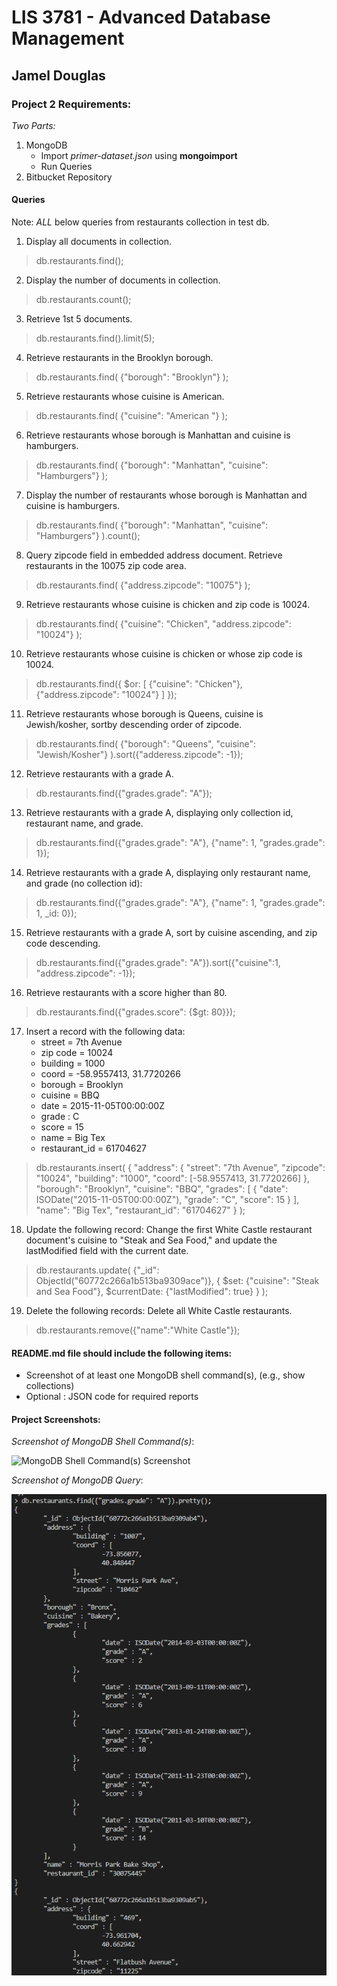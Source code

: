 # LIS 3781 - Advanced Database Management

## Jamel Douglas

### Project 2 Requirements:

*Two Parts:*

1. MongoDB
    - Import *primer-dataset.json* using **mongoimport**
    - Run Queries
2. Bitbucket Repository 

#### Queries
Note: *ALL* below queries from restaurants collection in test db.
1. Display all documents in collection.
> db.restaurants.find();
2. Display the number of documents in collection.
> db.restaurants.count();
3. Retrieve 1st 5 documents.
> db.restaurants.find().limit(5);
4. Retrieve restaurants in the Brooklyn borough.
> db.restaurants.find( {"borough": "Brooklyn"} );
5. Retrieve restaurants whose cuisine is American.
> db.restaurants.find( {"cuisine": "American "} );
6. Retrieve restaurants whose borough is Manhattan and cuisine is hamburgers.
> db.restaurants.find( {"borough": "Manhattan", "cuisine": "Hamburgers"} );
7. Display the number of restaurants whose borough is Manhattan and cuisine is hamburgers.
> db.restaurants.find( {"borough": "Manhattan", "cuisine": "Hamburgers"} ).count();
8. Query zipcode field in embedded address document. Retrieve restaurants in the 10075 zip code area.
> db.restaurants.find( {"address.zipcode": "10075"} ); 
9. Retrieve restaurants whose cuisine is chicken and zip code is 10024.
> db.restaurants.find( {"cuisine": "Chicken", "address.zipcode": "10024"} );
10. Retrieve restaurants whose cuisine is chicken or whose zip code is 10024.
> db.restaurants.find({ $or: [ {"cuisine": "Chicken"}, {"address.zipcode": "10024"} ] }); 
11. Retrieve restaurants whose borough is Queens, cuisine is Jewish/kosher, sortby descending order of zipcode.
> db.restaurants.find( {"borough": "Queens", "cuisine": "Jewish/Kosher"} ).sort({"adderess.zipcode": -1});
12. Retrieve restaurants with a grade A.
> db.restaurants.find({"grades.grade": "A"});
13. Retrieve restaurants with a grade A, displaying only collection id, restaurant name, and grade.
> db.restaurants.find({"grades.grade": "A"}, {"name": 1, "grades.grade": 1});
14. Retrieve restaurants with a grade A, displaying only restaurant name, and grade (no collection id):
> db.restaurants.find({"grades.grade": "A"}, {"name": 1, "grades.grade": 1, _id: 0});
15. Retrieve restaurants with a grade A, sort by cuisine ascending, and zip code descending.
> db.restaurants.find({"grades.grade": "A"}).sort({"cuisine":1, "address.zipcode": -1});
16. Retrieve restaurants with a score higher than 80.
> db.restaurants.find({"grades.score": {$gt: 80}});
17. Insert a record with the following data:
    - street = 7th Avenue
    - zip code = 10024
    - building = 1000
    - coord = -58.9557413, 31.7720266
    - borough = Brooklyn
    - cuisine = BBQ
    - date = 2015-11-05T00:00:00Z
    - grade : C
    - score = 15
    - name = Big Tex
    - restaurant_id = 61704627
> db.restaurants.insert(
>    {
>        "address": {
>            "street": "7th Avenue",
>            "zipcode": "10024",
>            "building": "1000",
>            "coord": [-58.9557413, 31.7720266]
>        },
>        "borough": "Brooklyn",
>        "cuisine": "BBQ",
>        "grades": [
>            {
>               "date": ISODate("2015-11-05T00:00:00Z"),
>                "grade": "C",
>                "score": 15
>            }
>        ],
>        "name": "Big Tex",
>        "restaurant_id": "61704627"
>    }
> );

18. Update the following record: Change the first White Castle restaurant document's cuisine to "Steak and Sea Food," and update the lastModified field with the current date.
> db.restaurants.update(
>     {"_id": ObjectId("60772c266a1b513ba9309ace")},
>     {
>         $set: {"cuisine": "Steak and Sea Food"}, $currentDate: {"lastModified": true}
>     }
> );

19. Delete the following records: Delete all White Castle restaurants.
> db.restaurants.remove({"name":"White Castle"});

#### README.md file should include the following items:

* Screenshot of at least one MongoDB shell command(s), (e.g., show collections)
* Optional : JSON code for required reports

#### Project Screenshots:

*Screenshot of MongoDB Shell Command(s)*:

![MongoDB Shell Command(s) Screenshot](img/mongodb.png)

*Screenshot of MongoDB Query*:

![MongoDB Query Screenshot](img/query.png)